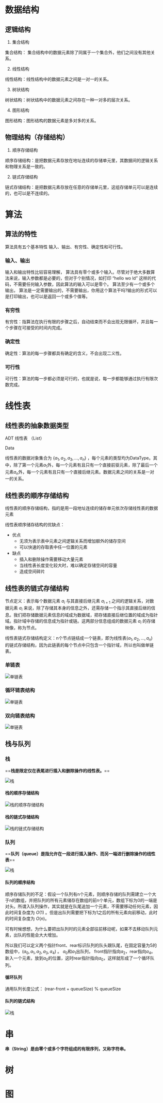 # 数据结构

## 逻辑结构

1. 集合结构

集合结构： 集合结构中的数据元素除了同属于一个集合外，他们之间没有其他关系。

2. 线性结构

线性结构：线性结构中的数据元素之间是一对一的关系。

3. 树状结构

树状结构：树状结构中的数据元素之间存在一种一对多的层次关系。

4. 图形结构

图形结构：图形结构的数据元素是多对多的关系。



## 物理结构（存储结构）

1. 顺序存储结构

顺序存储结构：是把数据元素存放在地址连续的存储单元里，其数据间的逻辑关系和物理关系是一致的。

2. 链式存储结构

链式存储结构：是把数据元素存放在任意的存储单元里，这组存储单元可以是连续的，也可以是不连续的。



# 算法

## 算法的特性

算法具有五个基本特性 输入、输出、有穷性、确定性和可行性。

### 输入、输出

输入和输出特性比较容易理解， 算法具有零个或多个输入。尽管对于绝大多数算 法来说，输入参数都是必要的，但对于个别情况，如打印 “hello wo ld” 这样的代码，不需要任何输入参数，因此算法的输入可以是零个。 算法至少有一个或多个输出， 算法是一定需要输出的，不需要输出，你用这个算法干吗?输出的形式可以是打印输出，也可以是返回一个或多个值等。

### 有穷性

有穷性：指算法在执行有限的步骤之后，自动结束而不会出现无限循环，并且每一个步骤在可接受的时间内完成。

### 确定性

确定性：算法的每一步骤都具有确定的含义，不会出现二义性。

### 可行性

可行性：算法的每一步都必须是可行的，也就是说，每一步都能够通过执行有限次数完成。



# 线性表

## 线性表的抽象数据类型

ADT  线性表 （List）

Data

线性表的数据对象集合为  {${a_1,a_2,a_3,...,a_n}$} ，每个元素的类型均为DataType。其中，除了第一个元素$a_1$外，每一个元素有且只有一个直接前驱元素，除了最后一个元素$a_n$外，每一个元素有且只有一个直接后继元素。数据元素之间的关系是一对一的关系。



## 线性表的顺序存储结构

线性表的顺序存储结构，指的是用一段地址连续的储存单元依次存储线性表的数据元素

线性表顺序储存结构的优缺点：

* 优点
  * 无须为表示表中元素之间逻辑关系而增加额外的储存空间
  * 可以快速的存取表中任一位置的元素
* 缺点
  * 插入和删除操作需要移动大量元素
  * 当线性表长度变化较大时，难以确定存储空间的容量
  * 造成空间碎片

## 线性表的链式存储结构

节点定义：表示每个数据元素 ${a_i}$ 与其直接后继元素 ${a_{i+1}}$ 之间的逻辑关系，对数据元素 ${a_i}$ 来说，除了存储其本身的信息之外，还需存储一个指示其直接后继的信息。我们把存储数据元素信息的域成为数据域，把存储直接后继位置的域成为指针域。指针域中存储的信息成为指针或链。这两部分信息组成的数据元素 ${a_i}$ 的存储映像，称为节点。

线性表链式存储结构定义：n个节点链结成一个链表，即为线性表(${a_1,a_2,...,a_n}$) 的链式存储结构，因为此链表的每个节点中只包含一个指针域，所以也叫做单链表。



### 单链表



![单链表](../img/list/singleList.png)

### 循环链表结构

![单链表](../img/list/cycleList.png)

### 双向链表结构

![单链表](../img/list/doubleLinkedList.png)

## 栈与队列

### 栈

==**栈是限定仅在表尾进行插入和删除操作的线性表。**==

![栈](../img/list/stack.png)



#### 栈的顺序存储结构

![栈的顺序存储结构](../img/list/stack1.png)

#### 栈的链式存储结构

![栈的链式存储结构](../img/list/stack2.png)



### 队列

==**队列（queue）是指允许在一段进行插入操作、而另一端进行删除操作的线性表**==

![栈](../img/list/queue.png)

#### 队列的顺序结构

顺序存储队列的不足：假设一个队列有n个元素，则顺序存储的队列需建立一个大于n的数组，并把队列的所有元素储存在数组的前n个单元，数组下标为0的一端是对头。所谓入队列操作，其实就是在队尾追加一个元素，不需要移动任何元素，因此时间复杂度为 ${O(1)}$ 。但是出队列需要把下标为1之后的所有元素向前移动，此时的时间复杂度为 ${O(n)}$。

可有时候想想，为什么要把出队列时的元素全部往前移动呢，如果不去移动队列元素，出队的性能会大大增加。

所以我们可以定义两个指针front、rear标识队列的队头跟队尾，在固定容量为5的数组中，${(a_0,a_1,a_2,a_3,a_4)}$ 。 ${a_0}$和${a_1}$出队列， front指针指向${a_2}$，rear指向${a_4}$。新入一个元素，放到${a_0}$的位置，这时rear指针指向${a_0}$，这样就形成了一个循环队列。

#### 循环队列

通用队列长度公式： (rear-front + queueSize) % queueSize

#### 队列的链式结构

![栈](../img/list/linkedqueue.png)



# 串

**串（String）是由零个或多个字符组成的有限序列，又称字符串。**





# 树





# 图



































